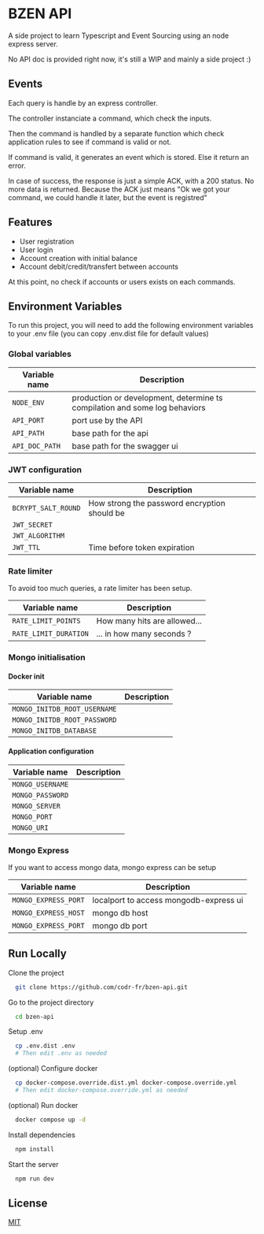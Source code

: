 
# BZEN API

A side project to learn Typescript and Event Sourcing using an node express server.

No API doc is provided right now, it's still a WIP and mainly a side project :)

## Events

Each query is handle by an express controller.

The controller instanciate a command, which check the inputs.

Then the command is handled by a separate function which check application rules to see if command is valid or not.

If command is valid, it generates an event which is stored. Else it return an error.

In case of success, the response is just a simple ACK, with a 200 status. No more data is returned. Because the ACK just means "Ok we got your command, we could handle it later, but the event is registred"

## Features

- User registration
- User login
- Account creation with initial balance
- Account debit/credit/transfert between accounts

At this point, no check if accounts or users exists on each commands.

## Environment Variables

To run this project, you will need to add the following environment variables to your .env file (you can copy .env.dist file for default values)

### Global variables

| Variable name   | Description |
|-----------------|-------------|
| `NODE_ENV` | production or development, determine ts compilation and some log behaviors |
| `API_PORT` | port use by the API |
| `API_PATH` | base path for the api |
| `API_DOC_PATH` | base path for the swagger ui |

### JWT configuration

| Variable name   | Description |
|-----------------|-------------|
| `BCRYPT_SALT_ROUND` | How strong the password encryption should be |
| `JWT_SECRET` | |
| `JWT_ALGORITHM` | |
| `JWT_TTL` | Time before token expiration |

### Rate limiter

To avoid too much queries, a rate limiter has been setup.

| Variable name   | Description |
|-----------------|-------------|
| `RATE_LIMIT_POINTS` | How many hits are allowed... |
| `RATE_LIMIT_DURATION` | ... in how many seconds ? |

### Mongo initialisation

#### Docker init
| Variable name   | Description |
|-----------------|-------------|
| `MONGO_INITDB_ROOT_USERNAME` | |
| `MONGO_INITDB_ROOT_PASSWORD` | |
| `MONGO_INITDB_DATABASE` | |

#### Application configuration

| Variable name   | Description |
|-----------------|-------------|
| `MONGO_USERNAME` | |
| `MONGO_PASSWORD` | |
| `MONGO_SERVER` | |
| `MONGO_PORT` | |
| `MONGO_URI` | |

### Mongo Express

If you want to access mongo data, mongo express can be setup

| Variable name   | Description |
|-----------------|-------------|
| `MONGO_EXPRESS_PORT` | localport to access mongodb-express ui |
| `MONGO_EXPRESS_HOST` | mongo db host |
| `MONGO_EXPRESS_PORT` | mongo db port |

## Run Locally

Clone the project

```bash
  git clone https://github.com/codr-fr/bzen-api.git
```

Go to the project directory

```bash
  cd bzen-api
```

Setup .env

```bash
  cp .env.dist .env
  # Then edit .env as needed
```

(optional) Configure docker

```bash
  cp docker-compose.override.dist.yml docker-compose.override.yml
  # Then edit docker-compose.override.yml as needed
```

(optional) Run docker

```bash
  docker compose up -d
```

Install dependencies

```bash
  npm install
```

Start the server

```bash
  npm run dev
```


## License

[MIT](LICENCE.txt)

